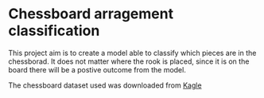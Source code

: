 # Chessboard arragement classification


This project aim is to create a model able to classify which pieces are in the chessborad. It does not matter where the rook is placed, since it is on the board there will be a postive outcome from the model.


The chessboard dataset used was downloaded from [Kagle](https://www.kaggle.com/thatoneguyaditya/computer-vision-chess-dataset)
